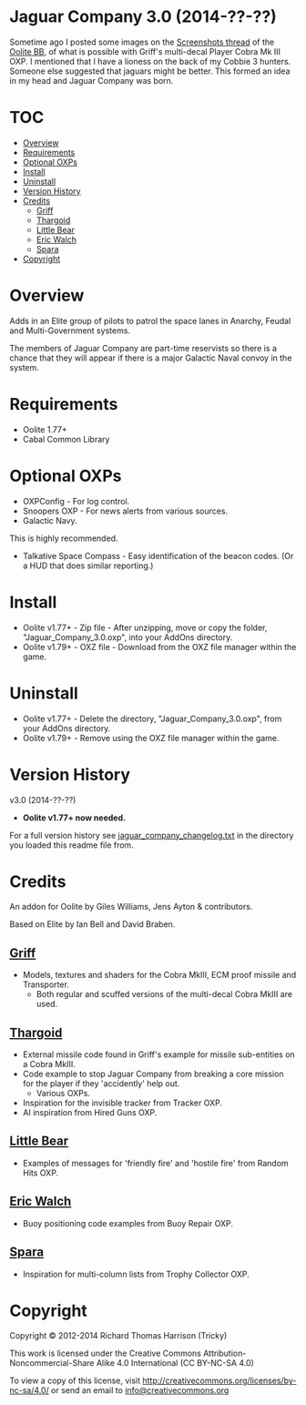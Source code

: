 # Jaguar Company 3.0 (2014-??-??)
Sometime ago I posted some images on the [Screenshots thread](http://aegidian.org/bb/viewtopic.php?f=2&t=4494) of the [Oolite BB](http://aegidian.org/bb/), of what is possible with Griff's multi-decal Player Cobra Mk III OXP. I mentioned that I have a lioness on the back of my Cobbie 3 hunters. Someone else suggested that jaguars might be better. This formed an idea in my head and Jaguar Company was born.

# TOC
- [Overview](#overview)
- [Requirements](#requirements)
- [Optional OXPs](#optional-oxps)
- [Install](#install)
- [Uninstall](#uninstall)
- [Version History](#version-history)
- [Credits](#credits)
  - [Griff](#griff)
  - [Thargoid](#thargoid)
  - [Little Bear](#little-bear)
  - [Eric Walch](#eric-walch)
  - [Spara](#spara)
- [Copyright](#copyright)

# Overview
Adds in an Elite group of pilots to patrol the space lanes in Anarchy, Feudal and Multi-Government systems.

The members of Jaguar Company are part-time reservists so there is a chance that they will appear if there is a major Galactic Naval convoy in the system.

# Requirements
- Oolite 1.77+
- Cabal Common Library

# Optional OXPs
- OXPConfig - For log control.
- Snoopers OXP - For news alerts from various sources.
- Galactic Navy.

This is highly recommended.
- Talkative Space Compass - Easy identification of the beacon codes. (Or a HUD that does similar reporting.)

# Install
- Oolite v1.77+ - Zip file - After unzipping, move or copy the folder, "Jaguar_Company_3.0.oxp", into your AddOns directory.
- Oolite v1.79+ - OXZ file - Download from the OXZ file manager within the game.

# Uninstall
- Oolite v1.77+ - Delete the directory, "Jaguar_Company_3.0.oxp", from your AddOns directory.
- Oolite v1.79+ - Remove using the OXZ file manager within the game.

# Version History
v3.0 (2014-??-??)
- **Oolite v1.77+ now needed.**

For a full version history see [jaguar_company_changelog.txt](trunk/jaguar_company_changelog.txt) in the directory you loaded this readme file from.

# Credits
An addon for Oolite by Giles Williams, Jens Ayton & contributors.

Based on Elite by Ian Bell and David Braben.

## [Griff](http://wiki.alioth.net/index.php/User:Griff)
- Models, textures and shaders for the Cobra MkIII, ECM proof missile and Transporter.
  - Both regular and scuffed versions of the multi-decal Cobra MkIII are used.

## [Thargoid](http://wiki.alioth.net/index.php/User:Thargoid)
- External missile code found in Griff's example for missile sub-entities on a Cobra MkIII.
- Code example to stop Jaguar Company from breaking a core mission for the player if they 'accidently' help out.
  - Various OXPs.
- Inspiration for the invisible tracker from Tracker OXP.
- AI inspiration from Hired Guns OXP.

## [Little Bear](http://wiki.alioth.net/index.php/User:LittleBear)
- Examples of messages for 'friendly fire' and 'hostile fire' from Random Hits OXP.

## [Eric Walch](http://wiki.alioth.net/index.php/User:Eric_Walch)
- Buoy positioning code examples from Buoy Repair OXP.

## [Spara](http://wiki.alioth.net/index.php/User:Spara)
- Inspiration for multi-column lists from Trophy Collector OXP.

# Copyright
Copyright © 2012-2014 Richard Thomas Harrison (Tricky)

This work is licensed under the Creative Commons
Attribution-Noncommercial-Share Alike 4.0 International (CC BY-NC-SA 4.0)

To view a copy of this license, visit
http://creativecommons.org/licenses/by-nc-sa/4.0/ or send an email
to info@creativecommons.org
